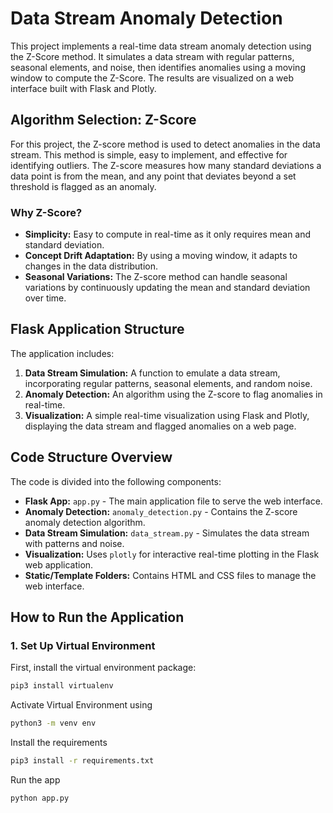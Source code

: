 # Data Stream Anomaly Detection

This project implements a real-time data stream anomaly detection using the Z-Score method. It simulates a data stream with regular patterns, seasonal elements, and noise, then identifies anomalies using a moving window to compute the Z-Score. The results are visualized on a web interface built with Flask and Plotly.

## Algorithm Selection: Z-Score

For this project, the Z-score method is used to detect anomalies in the data stream. This method is simple, easy to implement, and effective for identifying outliers. The Z-score measures how many standard deviations a data point is from the mean, and any point that deviates beyond a set threshold is flagged as an anomaly.

### Why Z-Score?

- **Simplicity:** Easy to compute in real-time as it only requires mean and standard deviation.
- **Concept Drift Adaptation:** By using a moving window, it adapts to changes in the data distribution.
- **Seasonal Variations:** The Z-score method can handle seasonal variations by continuously updating the mean and standard deviation over time.

## Flask Application Structure

The application includes:

1. **Data Stream Simulation:** A function to emulate a data stream, incorporating regular patterns, seasonal elements, and random noise.
2. **Anomaly Detection:** An algorithm using the Z-score to flag anomalies in real-time.
3. **Visualization:** A simple real-time visualization using Flask and Plotly, displaying the data stream and flagged anomalies on a web page.

## Code Structure Overview

The code is divided into the following components:

- **Flask App:** `app.py` - The main application file to serve the web interface.
- **Anomaly Detection:** `anomaly_detection.py` - Contains the Z-score anomaly detection algorithm.
- **Data Stream Simulation:** `data_stream.py` - Simulates the data stream with patterns and noise.
- **Visualization:** Uses `plotly` for interactive real-time plotting in the Flask web application.
- **Static/Template Folders:** Contains HTML and CSS files to manage the web interface.

## How to Run the Application

### 1. Set Up Virtual Environment

First, install the virtual environment package:
```bash
pip3 install virtualenv
```

Activate Virtual Environment using
```bash
python3 -m venv env
```

Install the requirements
```bash
pip3 install -r requirements.txt
```

Run the app
```bash
python app.py
```



